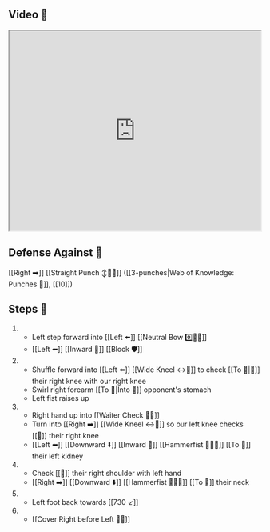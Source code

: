 ## Video 🎥

<iframe src="https://www.youtube.com/embed/WpcZ1KaRRwA" width="100%" height="400"></iframe>

## Defense Against 🤺

[[Right ➡️]] [[Straight Punch ↕️👊💥]] ([[3-punches|Web of Knowledge: Punches 👊]], [[10]])

## Steps 👣

1. - Left step forward into [[Left ⬅️]] [[Neutral Bow 0️⃣🧍‍♂️]]
    - [[Left ⬅️]] [[Inward 🔽]] [[Block 🛡️]]
2. - Shuffle forward into [[Left ⬅️]] [[Wide Kneel ↔️🧎]] to check [[To 🎯|🎯]] their right knee with our right knee
    - Swirl right forearm [[To 🎯|Into 🎯]] opponent's stomach
    - Left fist raises up
3. - Right hand up into [[Waiter Check 🧑‍🍳]]
    - Turn into [[Right ➡️]] [[Wide Kneel ↔️🧎]] so our left knee checks [[🎯]] their right knee
    - [[Left ⬅️]] [[Downward ⬇️]] [[Inward 🔽]] [[Hammerfist 🔨✊💥]] [[To 🎯]] their left kidney
4. - Check [[🎯]] their right shoulder with left hand
    - [[Right ➡️]] [[Downward ⬇️]] [[Hammerfist 🔨✊💥]] [[To 🎯]] their neck
5. - Left foot back towards [[730 ↙️]]
6. - [[Cover Right before Left 🦶🔄]]
